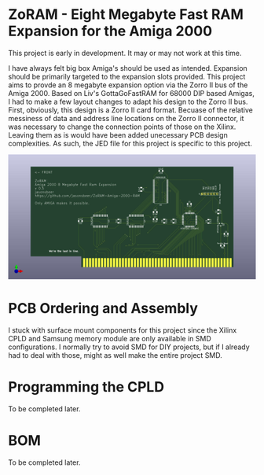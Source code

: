 # ZoRAM - Eight Megabyte Fast RAM Expansion for the Amiga 2000

This project is early in development. It may or may not work at this time.

I have always felt big box Amiga's should be used as intended. Expansion should be primarily targeted to the expansion slots provided. This project aims to provde an 8 megabyte expansion option via the Zorro II bus of the Amiga 2000. Based on Liv's GottaGoFastRAM for 68000 DIP based Amigas, I had to make a few layout changes to adapt his design to the Zorro II bus. First, obviously, this design is a Zorro II card format. Becuase of the relative messiness of data and address line locations on the Zorro II connector, it was necessary to  change the connection points of those on the Xilinx. Leaving them as is would have been added unecessary PCB design complexities. As such, the JED file for this project is specific to this project.

![ZoRAM Image](ZoRAM.jpg)


# PCB Ordering and Assembly

I stuck with surface mount components for this project since the Xilinx CPLD and Samsung memory module are only available in SMD configurations. I normally try to avoid SMD for DIY projects, but if I already had to deal with those, might as well make the entire project SMD.

# Programming the CPLD

To be completed later.

# BOM

To be completed later.
